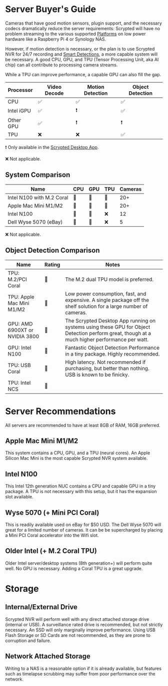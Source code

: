 # Server Buyer's Guide

Cameras that have good motion sensors, plugin support, and the necessary codecs dramatically reduce the server requirements: Scrypted will have no problem streaming to the various supported [Platforms](/platforms) on low power hardware like a Raspberry Pi 4 or Synology NAS.

However, if motion detection is necessary, or the plan is to use Scrypted NVR for 24/7 recording and [Smart Detections](/scrypted-nvr/smart-detections), a more capable system will be necessary. A good CPU, GPU, and TPU (Tensor Processing Unit, aka AI chip) can all contribute to processing camera streams.

While a TPU can improve performance, a capable GPU can also fill the gap.

|Processor|Video Decode|Motion Detection|Object Detection|
|-|-|-|-|
|CPU|✅|✅|✅|
|Intel iGPU|✅|❗|✅|
|Other GPU|✅|❗|❗|
|TPU|❌|❌|✅|

❗ Only available in the [Scrypted Desktop App](/desktop-application.md).

❌ Not applicable.

## System Comparison

|Name|CPU|GPU|TPU|Cameras|
|-|-|-|-|-|
|Intel N100 with M.2 Coral|🥇|🥈|🥇|20+|
|Apple Mac Mini M1/M2|🥇|🥇|🥈|20+|
|Intel N100|🥇|🥈|❌|12|
|Dell Wyse 5070 (eBay)|🥈|🥉|❌|5|

❌ Not applicable.

## Object Detection Comparison

|Name|Rating|Notes|
|-|-|-|
|TPU: M.2/PCI Coral|🥇|The M.2 dual TPU model is preferred.|
|TPU: Apple Mac Mini M1/M2|🥇|Low power consumption, fast, and expensive. A single package off the shelf solution for a large number of cameras.|
|GPU: AMD 6900XT or NVIDIA 3800|🥈|The Scrypted Desktop App running on systems using these GPU for Object Detection perform great, though at a much higher performance per watt.|
|GPU: Intel N100|🥈|Fantastic Object Detection Performance in a tiny package. Highly recommended.|
|TPU: USB Coral|🥉|High latency. Not recommended if purchasing, but better than nothing. USB is known to be finicky.|
|TPU: Intel NCS|🥉||

# Server Recommendations

All servers are recommended to have at least 8GB of RAM, 16GB preferred.

## Apple Mac Mini M1/M2

This system contains a CPU, GPU, and a TPU (neural cores). An Apple Silicon Mac Mini is the most capable Scrypted NVR system available.

## Intel N100

This Intel 12th generation NUC contains a CPU and capable GPU in a tiny package. A TPU is not necessary with this setup, but it has the expansion slot available.

## Wyse 5070 (+ Mini PCI Coral)

This is readily available used on eBay for $50 USD. The Dell Wyse 5070 will great for a limited number of cameras. It can be be supercharged by placing a Mini PCI Coral accelerator into the Wifi slot.

## Older Intel (+ M.2 Coral TPU)

Older Intel server/desktop systems (8th generation+) will perform quite well. No GPU is necessary. Adding a Coral TPU is a great upgrade.

# Storage

## Internal/External Drive

Scrypted NVR will perform well with any direct attached storage drive (internal or USB). A surveillance rated drive is recommended, but not strictly necessary. An SSD will only marginally improve performance. Using USB Flash Storage or SD Cards are not recommended, as they are prone to corruption and failure.

## Network Attached Storage

Writing to a NAS is a reasonable option if it is already available, but features such as timelapse scrubbing may suffer from poor performance over the network.
